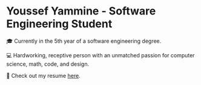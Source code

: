# Youssef Yammine - Software Engineering Student

🎓
Currently in the 5th year of a software engineering degree.

💻
Hardworking, receptive person with an unmatched passion for computer science, math, code, and design.

📄
Check out my resume <a href="https://lebenebou.github.io/Resume/YoussefYammine.pdf" target="_blank">here</a>.